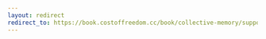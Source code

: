 ```yaml
---
layout: redirect
redirect_to: https://book.costoffreedom.cc/book/collective-memory/supporting-bassel.html
---
```

